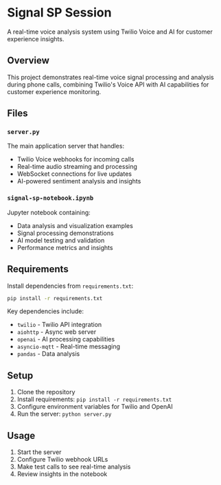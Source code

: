 
# Signal SP Session

A real-time voice analysis system using Twilio Voice and AI for customer experience insights.

## Overview

This project demonstrates real-time voice signal processing and analysis during phone calls, combining Twilio's Voice API with AI capabilities for customer experience monitoring.

## Files

### `server.py`
The main application server that handles:
- Twilio Voice webhooks for incoming calls
- Real-time audio streaming and processing
- WebSocket connections for live updates
- AI-powered sentiment analysis and insights

### `signal-sp-notebook.ipynb`
Jupyter notebook containing:
- Data analysis and visualization examples
- Signal processing demonstrations
- AI model testing and validation
- Performance metrics and insights

## Requirements

Install dependencies from `requirements.txt`:

```bash
pip install -r requirements.txt
```

Key dependencies include:
- `twilio` - Twilio API integration
- `aiohttp` - Async web server
- `openai` - AI processing capabilities
- `asyncio-mqtt` - Real-time messaging
- `pandas` - Data analysis

## Setup

1. Clone the repository
2. Install requirements: `pip install -r requirements.txt`
3. Configure environment variables for Twilio and OpenAI
4. Run the server: `python server.py`

## Usage

1. Start the server
2. Configure Twilio webhook URLs
3. Make test calls to see real-time analysis
4. Review insights in the notebook
